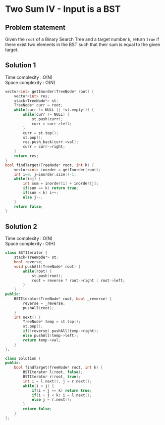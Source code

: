 # Two Sum IV - Input is a BST

## Problem statement

Given the `root` of a Binary Search Tree and a target number `k`, return `true` if there exist two elements in the BST such that their sum is equal to the given target.

## Solution 1

Time complexity : O(N)  
Space complexity : O(N)

```cpp
vector<int> getInorder(TreeNode* root) {
    vector<int> res;
    stack<TreeNode*> st;
    TreeNode* curr = root;
    while(curr != NULL || !st.empty()) {
        while(curr != NULL) {
            st.push(curr);
            curr = curr->left;
        }
        curr = st.top();
        st.pop();
        res.push_back(curr->val);
        curr = curr->right;
    }
    return res;
}
bool findTarget(TreeNode* root, int k) {
    vector<int> inorder = getInorder(root);
    int i=0, j=inorder.size()-1;
    while(i<j) {
        int sum = inorder[i] + inorder[j];
        if(sum == k) return true;
        if(sum < k) i++;
        else j--;
    }
    return false;
}
```

## Solution 2

Time complexity : O(N)  
Space complexity : O(H)

```cpp
class BSTIterator {
    stack<TreeNode*> st;
    bool reverse;
    void pushAll(TreeNode* root) {
        while(root) {
            st.push(root);
            root = reverse ? root->right : root->left;
        }
    }
public:
    BSTIterator(TreeNode* root, bool _reverse) {
        reverse = _reverse;
        pushAll(root);
    }
    int next() {
        TreeNode* temp = st.top();
        st.pop();
        if(!reverse) pushAll(temp->right);
        else pushAll(temp->left);
        return temp->val;
    }
};

class Solution {
public:
    bool findTarget(TreeNode* root, int k) {
        BSTIterator l(root, false);
        BSTIterator r(root, true);
        int i = l.next(), j = r.next();
        while(i < j) {
            if(i + j == k) return true;
            if(i + j < k) i = l.next();
            else j = r.next();
        }
        return false;
    }
};
```
